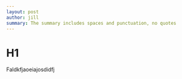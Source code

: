 ```yaml
---
layout: post
author: jill
summary: The summary includes spaces and punctuation, no quotes
---
```


# H1

Faldkfjaoeiajosdidfj
